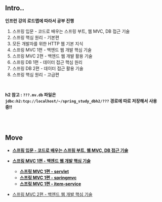 ## Intro..

**인프런 강의 로드맵에 따라서 공부 진행**

1. 스프링 입문 - 코드로 배우는 스프링 부트, 웹 MVC, DB 접근 기술
2. 스프링 핵심 원리 - 기본편
3. 모든 개발자를 위한 HTTP 웹 기본 지식
4. 스프링 MVC 1편 - 백엔드 웹 개발 핵심 기술
5. 스프링 MVC 2편 - 백엔드 웹 개발 활용 기술
6. 스프링 DB 1편 - 데이터 접근 핵심 원리
7. 스프링 DB 2편 - 데이터 접근 활용 기술
8. 스프링 핵심 원리 - 고급편

<br>

**h2 참고 : `???.mv.db` 파일은 `jdbc:h2:tcp://localhost/~/spring_study_dbh2/???` 경로에 따로 저장해서 사용중!!**

<br><br>

## Move

* **[스프링 입문 - 코드로 배우는 스프링 부트, 웹 MVC, DB 접근 기술](./spring_study_1/jpashop)**
* **[스프링 MVC 1편 - 백엔드 웹 개발 핵심 기술](./spring_study_4/)**
  * **[스프링 MVC 1편 - servlet](./spring_study_4/servlet)**
  * **[스프링 MVC 1편 - springmvc](./spring_study_4/springmvc)**
  * **[스프링 MVC 1편 - item-service](./spring_study_4/item-service)**


* [스프링 MVC 2편 - 백엔드 웹 개발 핵심 기술](./spring_study_5/)
